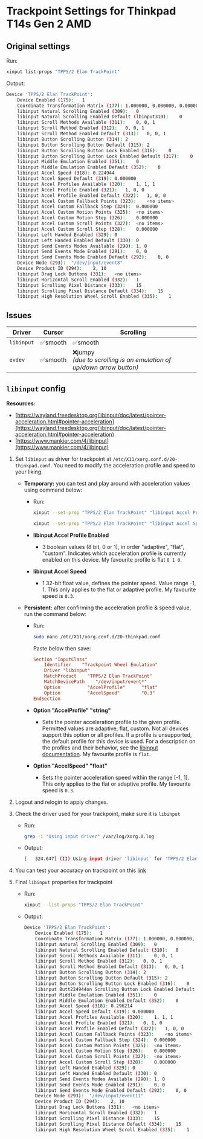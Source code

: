 # Trackpoint Settings for Thinkpad T14s Gen 2 AMD

## Original settings

Run:
```bash
xinput list-props "TPPS/2 Elan TrackPoint"
```
Output:
```bash
Device 'TPPS/2 Elan TrackPoint':
	Device Enabled (175):	1
	Coordinate Transformation Matrix (177):	1.000000, 0.000000, 0.000000, 0.000000, 1.000000, 0.000000, 0.000000, 0.000000, 1.000000
	libinput Natural Scrolling Enabled (309):	0
	libinput Natural Scrolling Enabled Default (lbinput310):	0
	libinput Scroll Methods Available (311):	0, 0, 1
	libinput Scroll Method Enabled (312):	0, 0, 1
	libinput Scroll Method Enabled Default (313):	0, 0, 1
	libinput Button Scrolling Button (314):	2
	libinput Button Scrolling Button Default (315):	2
	libinput Button Scrolling Button Lock Enabled (316):	0
	libinput Button Scrolling Button Lock Enabled Default (317):	0
	libinput Middle Emulation Enabled (351):	0
	libinput Middle Emulation Enabled Default (352):	0
	libinput Accel Speed (318):	0.224944
	libinput Accel Speed Default (319):	0.000000
	libinput Accel Profiles Available (320):	1, 1, 1
	libinput Accel Profile Enabled (321):	1, 0, 0
	libinput Accel Profile Enabled Default (322):	1, 0, 0
	libinput Accel Custom Fallback Points (323):	<no items>
	libinput Accel Custom Fallback Step (324):	0.000000
	libinput Accel Custom Motion Points (325):	<no items>
	libinput Accel Custom Motion Step (326):	0.000000
	libinput Accel Custom Scroll Points (327):	<no items>
	libinput Accel Custom Scroll Step (328):	0.000000
	libinput Left Handed Enabled (329):	0
	libinput Left Handed Enabled Default (330):	0
	libinput Send Events Modes Available (290):	1, 0
	libinput Send Events Mode Enabled (291):	0, 0
	libinput Send Events Mode Enabled Default (292):	0, 0
	Device Node (293):	"/dev/input/event8"
	Device Product ID (294):	2, 10
	libinput Drag Lock Buttons (331):	<no items>
	libinput Horizontal Scroll Enabled (332):	1
	libinput Scrolling Pixel Distance (333):	15
	libinput Scrolling Pixel Distance Default (334):	15
	libinput High Resolution Wheel Scroll Enabled (335):	1
```

## Issues

| Driver     | Cursor  | Scrolling                                                              |
|------------|---------|------------------------------------------------------------------------|
| `libinput` | ✅smooth  | ✅smooth                                                                |
| `evdev`    | ✅smooth | ❌jumpy<br>_(due to scrolling is an emulation of up/down arrow button)_ |

## `libinput` config

**Resources:**
- [https://wayland.freedesktop.org/libinput/doc/latest/pointer-acceleration.html#pointer-acceleration](https://wayland.freedesktop.org/libinput/doc/latest/pointer-acceleration.html#pointer-acceleration)
- [https://www.mankier.com/4/libinput](https://www.mankier.com/4/libinput)

1. Set `libinput` as driver for trackpoint at `/etc/X11/xorg.conf.d/20-thinkpad.conf`. You need to modify the acceleration profile and speed to your liking.

	- **Temporary:** you can test and play around with acceleration values using command below:
		- Run:
			```bash
			xinput --set-prop "TPPS/2 Elan TrackPoint" "libinput Accel Profile Enabled" 0 1 0

			xinput --set-prop "TPPS/2 Elan TrackPoint" "libinput Accel Speed" 0.3
			```

		- **libinput Accel Profile Enabled**
			- 3 boolean values (8 bit, 0 or 1), in order "adaptive", "flat", "custom". Indicates which acceleration profile is currently enabled on this device. My favourite profile is flat `0 1 0`.

		- **libinput Accel Speed**
			- 1 32-bit float value, defines the pointer speed. Value range -1, 1. This only applies to the flat or adaptive profile.  My favourite speed is `0.3`.


	- **Persistent:** after confirming the acceleration profile & speed value, run the command below:

		- Run:
			```bash
			sudo nano /etc/X11/xorg.conf.d/20-thinkpad.conf
			```
			Paste below then save:
			```conf
			Section "InputClass"
				Identifier    "Trackpoint Wheel Emulation"
				Driver "libinput"
				MatchProduct    "TPPS/2 Elan TrackPoint"
				MatchDevicePath    "/dev/input/event*"
				Option			"AccelProfile"		"flat"
				Option			"AccelSpeed"		"0.3"
			EndSection
			```
		- **Option "AccelProfile" "string"**
			- Sets the pointer acceleration profile to the given profile. Permitted values are adaptive, flat, custom. Not all devices support this option or all profiles. If a profile is unsupported, the default profile for this device is used. For a description on the profiles and their behavior, see the [libinput documentation](https://www.mankier.com/4/libinput#Custom_Acceleration_Profile). My favourite profile is `flat`.

		- **Option "AccelSpeed" "float"**
			- Sets the pointer acceleration speed within the range [-1, 1]. This only applies to the flat or adaptive profile. My favourite speed is `0.3`.

<!-- Optional:  You can also modify the `udev` rules trackpoint device attributes at `/etc/udev/rules.d/10-trackpoint.rules`

	```bash
	sudo nano /etc/udev/rules.d/10-trackpoint.rules
	```

	```ini
	ACTION=="add",
	SUBSYSTEM=="input",
	ATTR{name}=="TPPS/2 Elan TrackPoint",
	ATTR{device/sensitivity}="200",
	ATTR{device/rate}="100"
	``` -->

2. Logout and relogin to apply changes.

3. Check the driver used for your trackpoint, make sure it is `libinput`

	- Run:
		```bash
		grep -i "Using input driver" /var/log/Xorg.0.log
		```

	- Output:
		```bash
		[   324.647] (II) Using input driver 'libinput' for 'TPPS/2 Elan TrackPoint'
		```

4. You can test your accuracy on trackpoint on this [link](https://mouseaccuracy.com/)

5. Final `libinput` properties for trackpoint

	- Run:
		```bash
		xinput --list-props "TPPS/2 Elan TrackPoint"
		```
	- Output:
		```bash
		Device 'TPPS/2 Elan TrackPoint':
			Device Enabled (175):	1
			Coordinate Transformation Matrix (177):	1.000000, 0.000000, 0.000000, 0.000000, 1.000000, 0.000000, 0.000000, 0.000000, 1.000000
			libinput Natural Scrolling Enabled (309):	0
			libinput Natural Scrolling Enabled Default (310):	0
			libinput Scroll Methods Available (311):	0, 0, 1
			libinput Scroll Method Enabled (312):	0, 0, 1
			libinput Scroll Method Enabled Default (313):	0, 0, 1
			libinput Button Scrolling Button (314):	2
			libinput Button Scrolling Button Default (315):	2
			libinput Button Scrolling Button Lock Enabled (316):	0
			libinput Butt224944on Scrolling Button Lock Enabled Default (317):	0
			libinput Middle Emulation Enabled (351):	0
			libinput Middle Emulation Enabled Default (352):	0
			libinput Accel Speed (318):	0.296214
			libinput Accel Speed Default (319):	0.000000
			libinput Accel Profiles Available (320):	1, 1, 1
			libinput Accel Profile Enabled (321):	0, 1, 0
			libinput Accel Profile Enabled Default (322):	1, 0, 0
			libinput Accel Custom Fallback Points (323):	<no items>
			libinput Accel Custom Fallback Step (324):	0.000000
			libinput Accel Custom Motion Points (325):	<no items>
			libinput Accel Custom Motion Step (326):	0.000000
			libinput Accel Custom Scroll Points (327):	<no items>
			libinput Accel Custom Scroll Step (328):	0.000000
			libinput Left Handed Enabled (329):	0
			libinput Left Handed Enabled Default (330):	0
			libinput Send Events Modes Available (290):	1, 0
			libinput Send Events Mode Enabled (291):	0, 0
			libinput Send Events Mode Enabled Default (292):	0, 0
			Device Node (293):	"/dev/input/event11"
			Device Product ID (294):	2, 10
			libinput Drag Lock Buttons (331):	<no items>
			libinput Horizontal Scroll Enabled (332):	1
			libinput Scrolling Pixel Distance (333):	15
			libinput Scrolling Pixel Distance Default (334):	15
			libinput High Resolution Wheel Scroll Enabled (335):	1
		```
